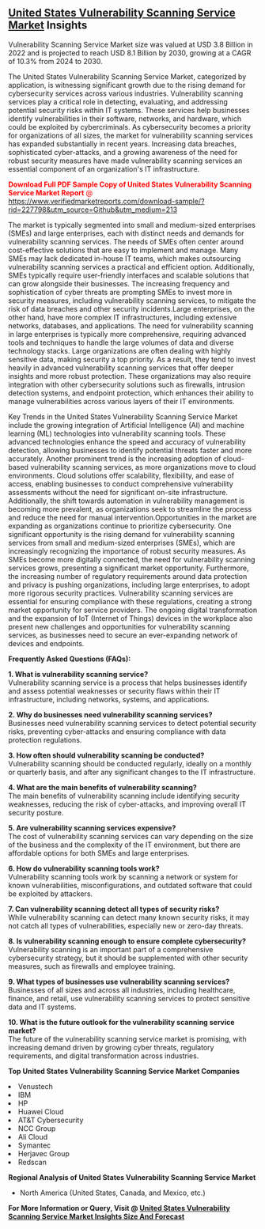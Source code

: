<h2><a href="https://www.verifiedmarketreports.com/download-sample/?rid=227798&amp;utm_source=Github&amp;utm_medium=213" target="_blank">United States Vulnerability Scanning Service Market</a> Insights</h2><p>Vulnerability Scanning Service Market size was valued at USD 3.8 Billion in 2022 and is projected to reach USD 8.1 Billion by 2030, growing at a CAGR of 10.3% from 2024 to 2030.</p><p><p>The United States Vulnerability Scanning Service Market, categorized by application, is witnessing significant growth due to the rising demand for cybersecurity services across various industries. Vulnerability scanning services play a critical role in detecting, evaluating, and addressing potential security risks within IT systems. These services help businesses identify vulnerabilities in their software, networks, and hardware, which could be exploited by cybercriminals. As cybersecurity becomes a priority for organizations of all sizes, the market for vulnerability scanning services has expanded substantially in recent years. Increasing data breaches, sophisticated cyber-attacks, and a growing awareness of the need for robust security measures have made vulnerability scanning services an essential component of an organization's IT infrastructure. <p><span class=""><span style="color: #ff0000;"><strong>Download Full PDF Sample Copy of United States Vulnerability Scanning Service Market Report</strong> @ </span><a href="https://www.verifiedmarketreports.com/download-sample/?rid=227798&amp;utm_source=Github&amp;utm_medium=213" target="_blank">https://www.verifiedmarketreports.com/download-sample/?rid=227798&amp;utm_source=Github&amp;utm_medium=213</a></span></p></p><p>The market is typically segmented into small and medium-sized enterprises (SMEs) and large enterprises, each with distinct needs and demands for vulnerability scanning services. The needs of SMEs often center around cost-effective solutions that are easy to implement and manage. Many SMEs may lack dedicated in-house IT teams, which makes outsourcing vulnerability scanning services a practical and efficient option. Additionally, SMEs typically require user-friendly interfaces and scalable solutions that can grow alongside their businesses. The increasing frequency and sophistication of cyber threats are prompting SMEs to invest more in security measures, including vulnerability scanning services, to mitigate the risk of data breaches and other security incidents.Large enterprises, on the other hand, have more complex IT infrastructures, including extensive networks, databases, and applications. The need for vulnerability scanning in large enterprises is typically more comprehensive, requiring advanced tools and techniques to handle the large volumes of data and diverse technology stacks. Large organizations are often dealing with highly sensitive data, making security a top priority. As a result, they tend to invest heavily in advanced vulnerability scanning services that offer deeper insights and more robust protection. These organizations may also require integration with other cybersecurity solutions such as firewalls, intrusion detection systems, and endpoint protection, which enhances their ability to manage vulnerabilities across various layers of their IT environments.</p><p>Key Trends in the United States Vulnerability Scanning Service Market include the growing integration of Artificial Intelligence (AI) and machine learning (ML) technologies into vulnerability scanning tools. These advanced technologies enhance the speed and accuracy of vulnerability detection, allowing businesses to identify potential threats faster and more accurately. Another prominent trend is the increasing adoption of cloud-based vulnerability scanning services, as more organizations move to cloud environments. Cloud solutions offer scalability, flexibility, and ease of access, enabling businesses to conduct comprehensive vulnerability assessments without the need for significant on-site infrastructure. Additionally, the shift towards automation in vulnerability management is becoming more prevalent, as organizations seek to streamline the process and reduce the need for manual intervention.Opportunities in the market are expanding as organizations continue to prioritize cybersecurity. One significant opportunity is the rising demand for vulnerability scanning services from small and medium-sized enterprises (SMEs), which are increasingly recognizing the importance of robust security measures. As SMEs become more digitally connected, the need for vulnerability scanning services grows, presenting a significant market opportunity. Furthermore, the increasing number of regulatory requirements around data protection and privacy is pushing organizations, including large enterprises, to adopt more rigorous security practices. Vulnerability scanning services are essential for ensuring compliance with these regulations, creating a strong market opportunity for service providers. The ongoing digital transformation and the expansion of IoT (Internet of Things) devices in the workplace also present new challenges and opportunities for vulnerability scanning services, as businesses need to secure an ever-expanding network of devices and endpoints.</p><p><strong>Frequently Asked Questions (FAQs):</strong></p><p><strong>1. What is vulnerability scanning service?</strong><br> Vulnerability scanning service is a process that helps businesses identify and assess potential weaknesses or security flaws within their IT infrastructure, including networks, systems, and applications.</p><p><strong>2. Why do businesses need vulnerability scanning services?</strong><br> Businesses need vulnerability scanning services to detect potential security risks, preventing cyber-attacks and ensuring compliance with data protection regulations.</p><p><strong>3. How often should vulnerability scanning be conducted?</strong><br> Vulnerability scanning should be conducted regularly, ideally on a monthly or quarterly basis, and after any significant changes to the IT infrastructure.</p><p><strong>4. What are the main benefits of vulnerability scanning?</strong><br> The main benefits of vulnerability scanning include identifying security weaknesses, reducing the risk of cyber-attacks, and improving overall IT security posture.</p><p><strong>5. Are vulnerability scanning services expensive?</strong><br> The cost of vulnerability scanning services can vary depending on the size of the business and the complexity of the IT environment, but there are affordable options for both SMEs and large enterprises.</p><p><strong>6. How do vulnerability scanning tools work?</strong><br> Vulnerability scanning tools work by scanning a network or system for known vulnerabilities, misconfigurations, and outdated software that could be exploited by attackers.</p><p><strong>7. Can vulnerability scanning detect all types of security risks?</strong><br> While vulnerability scanning can detect many known security risks, it may not catch all types of vulnerabilities, especially new or zero-day threats.</p><p><strong>8. Is vulnerability scanning enough to ensure complete cybersecurity?</strong><br> Vulnerability scanning is an important part of a comprehensive cybersecurity strategy, but it should be supplemented with other security measures, such as firewalls and employee training.</p><p><strong>9. What types of businesses use vulnerability scanning services?</strong><br> Businesses of all sizes and across all industries, including healthcare, finance, and retail, use vulnerability scanning services to protect sensitive data and IT systems.</p><p><strong>10. What is the future outlook for the vulnerability scanning service market?</strong><br> The future of the vulnerability scanning service market is promising, with increasing demand driven by growing cyber threats, regulatory requirements, and digital transformation across industries.</p></p><p><strong>Top United States Vulnerability Scanning Service Market Companies</strong></p><div data-test-id=""><p><li>Venustech</li><li> IBM</li><li> HP</li><li> Huawei Cloud</li><li> AT&T Cybersecurity</li><li> NCC Group</li><li> Ali Cloud</li><li> Symantec</li><li> Herjavec Group</li><li> Redscan</li></p><div><strong>Regional Analysis of&nbsp;United States Vulnerability Scanning Service Market</strong></div><ul><li dir="ltr"><p dir="ltr">North America&nbsp;(United States, Canada, and Mexico, etc.)</p></li></ul><p><strong>For More Information or Query, Visit @&nbsp;</strong><strong><a href="https://www.verifiedmarketreports.com/product/vulnerability-scanning-service-market/?utm_source=Github&amp;utm_medium=213" target="_blank">United States Vulnerability Scanning Service Market Insights Size And Forecast</a></strong></p></div>
